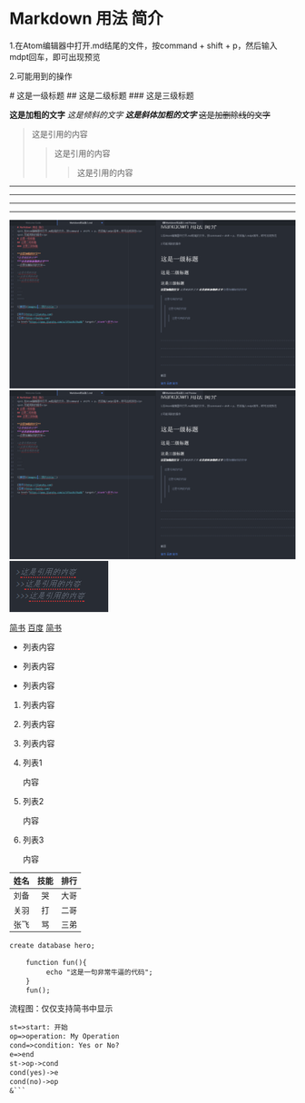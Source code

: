# Markdown 用法 简介
<p>1.在Atom编辑器中打开.md结尾的文件，按command + shift + p，然后输入mdpt回车，即可出现预览</p>
<p>2.可能用到的操作</p>
# 这是一级标题
## 这是二级标题
### 这是三级标题

**这是加粗的文字**
*这是倾斜的文字*
***这是斜体加粗的文字***
~~这是加删除线的文字~~

>这是引用的内容
>>这是引用的内容
>>>这是引用的内容

---
----
***
*****

![截图1](../images/1.png "截图")
![截图2](1.png "截图")
![截图3](assets/markdown-img-paste-2019030514422104.png)

[简书](http://jianshu.com)
[百度](http://baidu.com)
<a href="https://www.jianshu.com/u/1f5ac0cf6a8b" target="_blank">简书</a>

- 列表内容
+ 列表内容
* 列表内容

1. 列表内容
2. 列表内容
3. 列表内容

1. 列表1

   内容
2. 列表2

   内容
3. 列表3

   内容

姓名|技能|排行
--|:--:|--:
刘备|哭|大哥
关羽|打|二哥
张飞|骂|三弟

`create database hero;`

```
    function fun(){
         echo "这是一句非常牛逼的代码";
    }
    fun();
```

流程图：仅仅支持简书中显示
```flow
st=>start: 开始
op=>operation: My Operation
cond=>condition: Yes or No?
e=>end
st->op->cond
cond(yes)->e
cond(no)->op
&```
